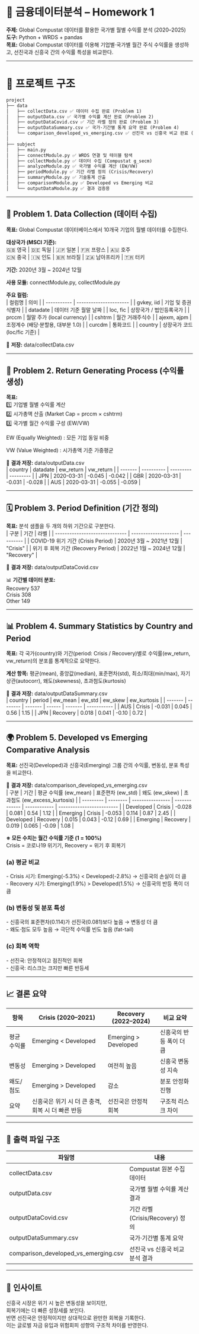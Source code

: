 <h1>📘 금융데이터분석 – Homework 1</h1>

<b>주제:</b> Global Compustat 데이터를 활용한 국가별 월별 수익률 분석 (2020–2025) <br>
<b>도구:</b> Python + WRDS + pandas <br>
<b>목표:</b> Global Compustat 데이터를 이용해 기업별·국가별 월간 주식 수익률을 생성하고, 선진국과 신흥국 간의 수익률 특성을 비교한다. <br>

<hr>

<h1>📂 프로젝트 구조</h1>

```markdown
project
├── data
│   ├── collectData.csv ✅ 데이터 수집 완료 (Problem 1)
│   ├── outputData.csv ✅ 국가별 수익률 계산 완료 (Problem 2)
│   ├── outputDataCovid.csv ✅ 기간 라벨 정의 완료 (Problem 3)
│   ├── outputDataSummary.csv ✅ 국가·기간별 통계 요약 완료 (Problem 4)
│   └── comparison_developed_vs_emerging.csv ✅ 선진국 vs 신흥국 비교 완료 (Problem 5)
│
├── subject
│   ├── main.py
│   ├── connectModule.py ✅ WRDS 연결 및 테이블 탐색
│   ├── collectModule.py ✅ 데이터 수집 (Compustat g_secm)
│   ├── analyzeModule.py ✅ 국가별 수익률 계산 (EW/VW)
│   ├── periodModule.py ✅ 기간 라벨 정의 (Crisis/Recovery)
│   ├── summaryModule.py ✅ 기술통계 산출
│   ├── comparisonModule.py ✅ Developed vs Emerging 비교
│   └── outputDataModule.py ✅ 결과 검증용
```

<hr> <h2>🧩 Problem 1. Data Collection (데이터 수집)</h2>

<b>목표:</b> Global Compustat 데이터베이스에서 10개국 기업의 월별 데이터를 수집한다. <br>

<b>대상국가 (MSCI 기준):</b> <br>
🇬🇧 영국 | 🇩🇪 독일 | 🇯🇵 일본 | 🇫🇷 프랑스 | 🇦🇺 호주 <br>
🇨🇳 중국 | 🇮🇳 인도 | 🇧🇷 브라질 | 🇿🇦 남아프리카 | 🇹🇷 터키 <br>

<b>기간:</b> 2020년 3월 ~ 2024년 12월 <br>

<b>사용 모듈:</b> connectModule.py, collectModule.py <br>

<b>주요 컬럼:</b> <br>
| 컬럼명         | 의미                     |
| ----------- | ---------------------- |
| gvkey, iid  | 기업 및 증권 식별자            |
| datadate    | 데이터 기준 월말 날짜           |
| loc, fic    | 상장국가 / 법인등록국가          |
| prccm       | 월말 주가 (local currency) |
| cshtrm      | 월간 거래주식수               |
| ajexm, ajpm | 조정계수 (배당·분할용, 대부분 1.0) |
| curcdm      | 통화코드                   |
| country     | 상장국가 코드 (loc/fic 기준)   |

💾 <b>저장:</b> data/collectData.csv <br>

<hr> <h2>🧮 Problem 2. Return Generating Process (수익률 생성)</h2>

<b>목표:</b> <br>
1️⃣ 기업별 월별 수익률 계산 <br>
2️⃣ 시가총액 산출 (Market Cap = prccm × cshtrm) <br>
3️⃣ 국가별 월간 수익률 구성 (EW/VW) <br>

EW (Equally Weighted) : 모든 기업 동일 비중 <br>

VW (Value Weighted) : 시가총액 기준 가중평균 <br>

💾 <b>결과 저장:</b> data/outputData.csv <br>
| country | datadate   | ew_return | vw_return |
| ------- | ---------- | --------- | --------- |
| JPN     | 2020-03-31 | -0.045    | -0.042    |
| GBR     | 2020-03-31 | -0.031    | -0.028    |
| AUS     | 2020-03-31 | -0.055    | -0.059    |

<hr> <h2>🗓️ Problem 3. Period Definition (기간 정의)</h2>

<b>목표:</b> 분석 샘플을 두 개의 하위 기간으로 구분한다. <br>
| 구분                             | 기간                   | 라벨         |
| ------------------------------ | -------------------- | ---------- |
| COVID-19 위기 기간 (Crisis Period) | 2020년 3월 ~ 2021년 12월 | "Crisis"   |
| 위기 후 회복 기간 (Recovery Period)   | 2022년 1월 ~ 2024년 12월 | "Recovery" |

💾 <b>결과 저장:</b> data/outputDataCovid.csv <br>

📊 <b>기간별 데이터 분포:</b> <br>
Recovery 537<br>
Crisis 308<br>
Other 149<br>

<hr> <h2>📊 Problem 4. Summary Statistics by Country and Period</h2>

<b>목표:</b> 각 국가(country)와 기간(period: Crisis / Recovery)별로 수익률(ew_return, vw_return)의 분포를 통계적으로 요약한다. <br>

<b>계산 항목:</b> 평균(mean), 중앙값(median), 표준편차(std), 최소/최대(min/max), 자기상관(autocorr), 왜도(skewness), 초과첨도(kurtosis) <br>

💾 <b>결과 저장:</b> data/outputDataSummary.csv <br>
                                            | country | period   | ew_mean | ew_std | ew_skew | ew_kurtosis |
| ------- | -------- | ------- | ------ | ------- | ----------- |
| AUS     | Crisis   | -0.031  | 0.045  | 0.56    | 1.15        |
| JPN     | Recovery | 0.018   | 0.041  | -0.10   | 0.72        |

<hr> <h2>🌍 Problem 5. Developed vs Emerging Comparative Analysis</h2>

<b>목표:</b> 선진국(Developed)과 신흥국(Emerging) 그룹 간의 수익률, 변동성, 분포 특성을 비교한다. <br>

💾 <b>결과 저장:</b> data/comparison_developed_vs_emerging.csv <br>
| 구분        | 기간       | 평균 수익률 (ew_mean) | 표준편차 (ew_std) | 왜도 (ew_skew) | 초과첨도 (ew_excess_kurtosis) |
| --------- | -------- | ---------------- | ------------- | ------------ | ------------------------- |
| Developed | Crisis   | -0.028           | 0.081         | 0.54         | 1.12                      |
| Emerging  | Crisis   | -0.053           | 0.114         | 0.87         | 2.45                      |
| Developed | Recovery | 0.015            | 0.043         | -0.12        | 0.69                      |
| Emerging  | Recovery | 0.019            | 0.065         | -0.09        | 1.08                      |

<b>※ 모든 수치는 월간 수익률 기준 (1 = 100%)</b> <br>
Crisis = 코로나19 위기기, Recovery = 위기 후 회복기 <br>

<h3>(a) 평균 비교</h3> - Crisis 시기: Emerging(-5.3%) < Developed(-2.8%) → 신흥국의 손실이 더 큼 <br> - Recovery 시기: Emerging(1.9%) > Developed(1.5%) → 신흥국의 반등 폭이 더 큼 <br> <h3>(b) 변동성 및 분포 특성</h3> - 신흥국의 표준편차(0.114)가 선진국(0.081)보다 높음 → 변동성 더 큼 <br> - 왜도·첨도 모두 높음 → 극단적 수익률 빈도 높음 (fat-tail) <br> <h3>(c) 회복 역학</h3> - 선진국: 안정적이고 점진적인 회복 <br> - 신흥국: 리스크는 크지만 빠른 반등세 <br> <hr> <h2>📈 결론 요약</h2>
 
| 항목     | Crisis (2020–2021)             | Recovery (2022–2024) | 비교 요약          |
| ------ | ------------------------------ | -------------------- | -------------- |
| 평균 수익률 | Emerging < Developed           | Emerging > Developed | 신흥국의 반등 폭이 더 큼 |
| 변동성    | Emerging > Developed           | 여전히 높음               | 신흥국 변동성 지속     |
| 왜도/첨도  | Emerging > Developed           | 감소                   | 분포 안정화 진행      |
| 요약     | 신흥국은 위기 시 더 큰 충격, 회복 시 더 빠른 반등 | 선진국은 안정적 회복          | 구조적 리스크 차이     |


<hr> <h2>💾 출력 파일 구조</h2>

| 파일명                                  | 내용                        |
| ------------------------------------ | ------------------------- |
| collectData.csv                      | Compustat 원본 수집 데이터       |
| outputData.csv                       | 국가별 월별 수익률 계산 결과          |
| outputDataCovid.csv                  | 기간 라벨(Crisis/Recovery) 정의 |
| outputDataSummary.csv                | 국가·기간별 통계 요약              |
| comparison_developed_vs_emerging.csv | 선진국 vs 신흥국 비교 분석 결과       |

<hr> <h2>🧩 인사이트</h2>

신흥국 시장은 위기 시 높은 변동성을 보이지만, <br>
회복기에는 더 빠른 성장세를 보인다. <br>
반면 선진국은 안정적이지만 상대적으로 완만한 회복을 기록한다. <br>
이는 글로벌 자금 유입과 위험회피 성향의 구조적 차이를 반영한다. <br>

